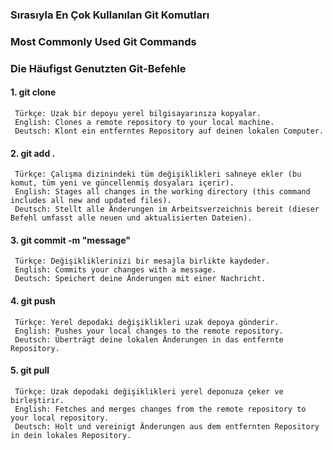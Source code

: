 ### Sırasıyla En Çok Kullanılan Git Komutları

### Most Commonly Used Git Commands

### Die Häufigst Genutzten Git-Befehle

#### 1. git clone

     Türkçe: Uzak bir depoyu yerel bilgisayarınıza kopyalar.
     English: Clones a remote repository to your local machine.
     Deutsch: Klont ein entferntes Repository auf deinen lokalen Computer.

#### 2. git add .

     Türkçe: Çalışma dizinindeki tüm değişiklikleri sahneye ekler (bu komut, tüm yeni ve güncellenmiş dosyaları içerir).
     English: Stages all changes in the working directory (this command includes all new and updated files).
     Deutsch: Stellt alle Änderungen im Arbeitsverzeichnis bereit (dieser Befehl umfasst alle neuen und aktualisierten Dateien).

#### 3. git commit -m "message"

     Türkçe: Değişikliklerinizi bir mesajla birlikte kaydeder.
     English: Commits your changes with a message.
     Deutsch: Speichert deine Änderungen mit einer Nachricht.

#### 4. git push

     Türkçe: Yerel depodaki değişiklikleri uzak depoya gönderir.
     English: Pushes your local changes to the remote repository.
     Deutsch: Überträgt deine lokalen Änderungen in das entfernte Repository.

#### 5. git pull

     Türkçe: Uzak depodaki değişiklikleri yerel deponuza çeker ve birleştirir.
     English: Fetches and merges changes from the remote repository to your local repository.
     Deutsch: Holt und vereinigt Änderungen aus dem entfernten Repository in dein lokales Repository.
